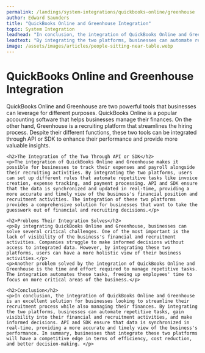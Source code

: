 ```yaml
---
permalink: /landings/system-integrations/quickbooks-online/greenhouse
author: Edward Saunders
title: "QuickBooks Online and Greenhouse Integration"
topic: System Integration
leadhead: "In conclusion, the integration of QuickBooks Online and Greenhouse is an excellent solution for businesses looking to streamline their recruitment process while also managing their finances"
leadtext: "By integrating the two platforms, businesses can automate repetitive tasks, gain visibility into their financial and recruitment activities, and make informed decisions. API and SDK ensure that data is synchronized in real-time, providing a more accurate and timely view of the business's performance. In summary, businesses that integrate these two platforms will have a competitive edge in terms of efficiency, cost reduction, and better decision-making."
image: /assets/images/articles/people-sitting-near-table.webp
---
```

<div class="arttext">	<h1>QuickBooks Online and Greenhouse Integration</h1>
	<p>QuickBooks Online and Greenhouse are two powerful tools that businesses can leverage for different purposes. QuickBooks Online is a popular accounting software that helps businesses manage their finances. On the other hand, Greenhouse is a recruiting platform that streamlines the hiring process. Despite their different functions, these two tools can be integrated through API or SDK to enhance their performance and provide more valuable insights.</p>

	<h2>The Integration of the Two Through API or SDK</h2>
	<p>The integration of QuickBooks Online and Greenhouse makes it possible for businesses to track their expenses and payroll alongside their recruiting activities. By integrating the two platforms, users can set up different rules that automate repetitive tasks like invoice creation, expense tracking, and payment processing. API and SDK ensure that the data is synchronized and updated in real-time, providing a more accurate and timely view of the business's financial position and recruitment activities. The integration of these two platforms provides a comprehensive solution for businesses that want to take the guesswork out of financial and recruiting decisions.</p>

	<h2>Problems Their Integration Solves</h2>
	<p>By integrating QuickBooks Online and Greenhouse, businesses can solve several critical challenges. One of the most important is the lack of visibility of the business's financial and recruitment activities. Companies struggle to make informed decisions without access to integrated data. However, by integrating these two platforms, users can have a more holistic view of their business activities.</p>
	<p>Another problem solved by the integration of QuickBooks Online and Greenhouse is the time and effort required to manage repetitive tasks. The integration automates these tasks, freeing up employees' time to focus on more critical areas of the business.</p>
	
	<h2>Conclusion</h2>
	<p>In conclusion, the integration of QuickBooks Online and Greenhouse is an excellent solution for businesses looking to streamline their recruitment process while also managing their finances. By integrating the two platforms, businesses can automate repetitive tasks, gain visibility into their financial and recruitment activities, and make informed decisions. API and SDK ensure that data is synchronized in real-time, providing a more accurate and timely view of the business's performance. In summary, businesses that integrate these two platforms will have a competitive edge in terms of efficiency, cost reduction, and better decision-making. </p>
</div>